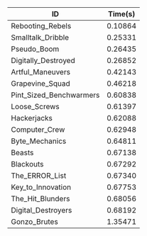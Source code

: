 |ID|Time(s)|
|-|-|
|Rebooting_Rebels|0.10864|
|Smalltalk_Dribble|0.25331|
|Pseudo_Boom|0.26435|
|Digitally_Destroyed|0.26852|
|Artful_Maneuvers|0.42143|
|Grapevine_Squad|0.46218|
|Pint_Sized_Benchwarmers|0.60838|
|Loose_Screws|0.61397|
|Hackerjacks|0.62088|
|Computer_Crew|0.62948|
|Byte_Mechanics|0.64811|
|Beasts|0.67138|
|Blackouts|0.67292|
|The_ERROR_List|0.67340|
|Key_to_Innovation|0.67753|
|The_Hit_Blunders|0.68056|
|Digital_Destroyers|0.68192|
|Gonzo_Brutes|1.35471|
